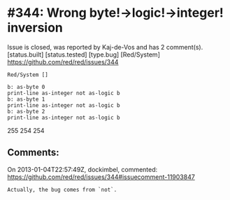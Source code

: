 
#344: Wrong byte!->logic!->integer! inversion
================================================================================
Issue is closed, was reported by Kaj-de-Vos and has 2 comment(s).
[status.built] [status.tested] [type.bug] [Red/System]
<https://github.com/red/red/issues/344>

```
Red/System []

b: as-byte 0
print-line as-integer not as-logic b
b: as-byte 1
print-line as-integer not as-logic b
b: as-byte 2
print-line as-integer not as-logic b
```

255
254
254



Comments:
--------------------------------------------------------------------------------

On 2013-01-04T22:57:49Z, dockimbel, commented:
<https://github.com/red/red/issues/344#issuecomment-11903847>

    Actually, the bug comes from `not`.

